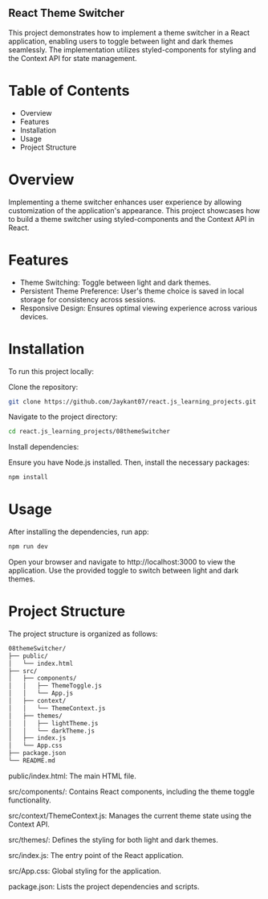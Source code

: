 ## React Theme Switcher

This project demonstrates how to implement a theme switcher in a React application, enabling users to toggle between light and dark themes seamlessly. The implementation utilizes styled-components for styling and the Context API for state management.

# Table of Contents

- Overview
- Features
- Installation
- Usage
- Project Structure

# Overview

Implementing a theme switcher enhances user experience by allowing customization of the application's appearance. This project showcases how to build a theme switcher using styled-components and the Context API in React.

# Features

- Theme Switching: Toggle between light and dark themes.
- Persistent Theme Preference: User's theme choice is saved in local storage for consistency across sessions.
- Responsive Design: Ensures optimal viewing experience across various devices.

# Installation

To run this project locally:

Clone the repository:

```sh
git clone https://github.com/Jaykant07/react.js_learning_projects.git
```

Navigate to the project directory:

```sh
cd react.js_learning_projects/08themeSwitcher
```

Install dependencies:

Ensure you have Node.js installed. Then, install the necessary packages:

```sh
npm install
```

# Usage

After installing the dependencies, run app:

```sh
npm run dev
```

Open your browser and navigate to http://localhost:3000 to view the application. Use the provided toggle to switch between light and dark themes.

# Project Structure

The project structure is organized as follows:

```sh
08themeSwitcher/
├── public/
│   └── index.html
├── src/
│   ├── components/
│   │   ├── ThemeToggle.js
│   │   └── App.js
│   ├── context/
│   │   └── ThemeContext.js
│   ├── themes/
│   │   ├── lightTheme.js
│   │   └── darkTheme.js
│   ├── index.js
│   └── App.css
├── package.json
└── README.md
```

public/index.html: The main HTML file.

src/components/: Contains React components, including the theme toggle functionality.

src/context/ThemeContext.js: Manages the current theme state using the Context API.

src/themes/: Defines the styling for both light and dark themes.

src/index.js: The entry point of the React application.

src/App.css: Global styling for the application.

package.json: Lists the project dependencies and scripts.
